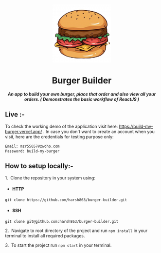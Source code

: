 <div align="center">
    <img src="public/bb-logo/icon-192x192.png"/>
</div>
<h1 align="center">Burger Builder</h1>

<p align="center"><b><i>An app to build your own burger, place that order and also view all your orders. ( Demonstrates the basic workflow of ReactJS )</i></b></p>

## Live :-

To check the working demo of the application visit here: https://build-my-burger.vercel.app/ .
In case you don't want to create an account when you visit, here are the credentials for testing purpose only:
```
Email: mzr55657@zwoho.com
Password: build-my-burger
```

## How to setup locally:-
1.&nbsp; Clone the repository in your system using:
 - #### HTTP
```
git clone https://github.com/harsh863/burger-builder.git
```

- #### SSH
```
git clone git@github.com:harsh863/burger-builder.git
```

2.&nbsp; Navigate to root directory of the project and run `npm install` in your terminal to install all required packages.

3.&nbsp; To start the project run `npm start` in your terminal.
